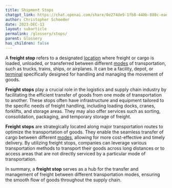 ```yaml
---
title: Shipment Stops
chatgpt_link: https://chat.openai.com/share/0e274de9-1fb8-440b-888c-eae48da8e731
author: Christopher Schoeder
date: 2023-DEC-13
layout: subarticle
permalink: /glossery/stops/
parent: Glossery
has_children: false
---
```


A **freight stop** refers to a designated <a href="/locations/">location</a> where freight or cargo is loaded, unloaded, or transferred between different <a href="/modes">modes</a> of transportation, such as trucks, trains, ships, or airplanes. It can be a facility, depot, or <a href="/locations/terminal">terminal</a> specifically designed for handling and managing the movement of goods.

**Freight stops** play a crucial role in the logistics and supply chain industry by facilitating the efficient transfer of goods from one mode of transportation to another. These stops often have infrastructure and equipment tailored to the specific needs of freight handling, including loading docks, cranes, forklifts, and storage areas. They may also offer services such as sorting, consolidation, packaging, and temporary storage of freight.

**Freight stops** are strategically located along major transportation routes to optimize the transportation of goods. They enable the seamless transfer of cargo between different <a href="/modes">modes</a>, allowing for more cost-effective and timely delivery. By utilizing freight stops, companies can leverage various transportation methods to transport their goods across long distances or to access areas that are not directly serviced by a particular mode of transportation.

In summary, a **freight stop** serves as a hub for the transfer and management of freight between different transportation modes, ensuring the smooth flow of goods throughout the supply chain.

